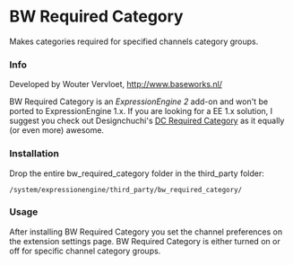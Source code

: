 # BW Required Category

Makes categories required for specified channels category groups.

### Info

Developed by Wouter Vervloet, http://www.baseworks.nl/

BW Required Category is an *ExpressionEngine 2* add-on and won't be ported to ExpressionEngine 1.x. If you are looking for a EE 1.x solution, I suggest you check out Designchuchi's [DC Required Category](http://devot-ee.com/add-ons/dc-required-category/) as it equally (or even more) awesome.

### Installation

Drop the entire bw_required_category folder in the third_party folder:

    /system/expressionengine/third_party/bw_required_category/


### Usage

After installing BW Required Category you set the channel preferences on the extension settings page.
BW Required Category is either turned on or off for specific channel category groups.